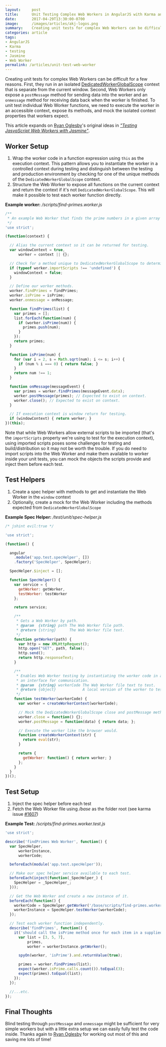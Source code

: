 ```yaml
---
layout:     post
title:      Unit Testing Complex Web Workers in AngularJS with Karma and Jasmine
date:       2017-04-29T13:30:00-0700
image:      /images/articles/akj-logos.png
summary:    Creating unit tests for complex Web Workers can be difficult since they run in an isolated context and only expose methods for sending data into the worker and receiving data back when the worker is finished. To unit test individual Web Worker functions, we need to execute the worker in an accessible context, expose its methods, and mock the isolated context properties workers expect.
categories: article
tags:
- AngularJS
- Karma
- testing
- Jasmine
- Web Worker
permalink: /articles/unit-test-web-worker
---
```


Creating unit tests for complex Web Workers can be difficult for a few reasons. First, they run in an isolated [DedicatedWorkerGlobalScope](https://developer.mozilla.org/en-US/docs/Web/API/DedicatedWorkerGlobalScope) context that is separate from the current window. Second, Web Workers only expose a `postMessage` method for sending data into the worker and an `onmessage` method for receiving data back when the worker is finished. To unit test individual Web Worker functions, we need to execute the worker in an accessible context, expose its methods, and mock the isolated context properties that workers expect.

This article expands on [Ryan Oglesby](http://ryanogles.by/about.html)'s original ideas in [*"Testing JasvaScript Web Workers with Jasmine"*](http://ryanogles.by/javascript/jasmine/html5/testing/2014/08/29/testing-jasvascript-web-workers-with-jasmine.html).

## Worker Setup
1. Wrap the worker code in a function expression using `this` as the execution context. This pattern allows you to instantiate the worker in a controlled context during testing and distinguish between the testing and production environment by checking for one of the unique methods of the `DedicatedWorkerGlobalScope` context.
2. Structure the Web Worker to expose all functions on the current context and return the context if it's not `DedicatedWorkerGlobalScope`. This will make it possible to test each worker function directly.

**Example worker:** */scripts/find-primes.worker.js*

```javascript
/**
 * An example Web Worker that finds the prime numbers in a given array of numbers.
 */
'use strict';

(function(context) {

  // Alias the current context so it can be returned for testing.
  var windowContext = true,
      worker = context || {};

  // Check for a method unique to DedicatedWorkerGlobalScope to determine execution context.
  if (typeof worker.importScripts !== 'undefined') {
    windowContext = false;
  }

  // Define our worker methods.
  worker.findPrimes = findPrimes;
  worker.isPrime = isPrime;
  worker.onmessage = onMessage;

  function findPrimes(list) {
    var primes = [];
    list.forEach(function(num) {
      if (worker.isPrime(num)) {
        primes.push(num);
      }
    });
    return primes;
  }

  function isPrime(num) {
    for (var i = 2, s = Math.sqrt(num); i <= s; i++) {
      if (num % i === 0) { return false; }
    }
    return num !== 1;
  }

  function onMessage(messageEvent) {
    var primes = worker.findPrimes(messageEvent.data);
    worker.postMessage(primes); // Expected to exist on context.
    worker.close(); // Expected to exist on context.
  }

  // If execution context is window return for testing.
  if (windowContext) { return worker; }
})(this);
```

Note that while Web Workers allow external scripts to be imported (that's the `importScripts` property we're using to test for the execution context), using imported scripts poses some challenges for testing and build/distribution so it may not be worth the trouble. If you do need to import scripts into the Web Worker and make them available to worker inside your unit tests, you can mock the objects the scripts provide and inject them before each test.

## Test Helpers
1. Create a spec helper with methods to get and instantiate the Web Worker in the `window` context
2. Optionally, create a mock for the Web Worker including the methods expected from `DedicatedWorkerGlobalScope`

**Example Spec Helper:** */test/unit/spec-helper.js*

```javascript
/* jshint evil:true */

'use strict';

(function() {

  angular
    .module('app.test.specHelper', [])
    .factory('SpecHelper', SpecHelper);

  SpecHelper.$inject = [];

  function SpecHelper() {
    var service = {
      getWorker: getWorker,
      testWorker: testWorker
    };

    return service;

    /**
     * Gets a Web Worker by path.
     * @param  {string} path The Web Worker file path.
     * @return {string}      The Web Worker file text.
     */
    function getWorker(path) {
      var http = new XMLHttpRequest();
      http.open("GET", path, false);
      http.send();
      return http.responseText;
    }

    /**
     * Enables Web Worker testing by instantiating the worker code in a local context and providing
     * an interface for communication.
     * @param  {string} workerCode The Web Worker file text to test.
     * @return {object}            A local version of the worker to test.
     */
    function testWorker(workerCode) {
      var worker = createWorkerContext(workerCode);

      // Mock the DedicatedWorkerGlobalScope close and postMessage methods.
      worker.close = function() {};
      worker.postMessage = function(data) { return data; };

      // Execute the worker like the browser would.
      function createWorkerContext(str) {
        return eval(str);
      }

      return {
        getWorker: function() { return worker; }
      };
    }
  }
})();

```

## Test Setup
1. Inject the spec helper before each test
2. Fetch the Web Worker file using */base* as the folder root (see karma issue [#1607](https://github.com/karma-runner/karma/issues/1607))

**Example Test:** */scripts/find-primes.worker.test.js*

```javascript
'use strict';

describe('findPrimes Web Worker', function() {
  var SpecHelper,
      workerInstance,
      workerCode;

  beforeEach(module('app.test.specHelper'));

  // Make our spec helper service available to each test.
  beforeEach(inject(function(_SpecHelper_) {
    SpecHelper = _SpecHelper_;
  }));

  // Get the Web Worker and create a new instance of it.
  beforeEach(function() {
    workerCode = SpecHelper.getWorker('/base/scripts/find-primes.worker.js');
    workerInstance = SpecHelper.testWorker(workerCode);
  });

  // Test each worker function independently.
  describe('findPrimes', function() {
    it('should call the isPrime method once for each item in a supplied array and return an array.', function() {
      var list = [3, 5, 7],
          primes,
          worker = workerInstance.getWorker();

      spyOn(worker, 'isPrime').and.returnValue(true);

      primes = worker.findPrimes(list);
      expect(worker.isPrime.calls.count()).toEqual(3);
      expect(primes).toEqual(list);
    });
  });

  //...etc.
});

```

## Final Thoughts
Blind testing through `postMessage` and `onmessage` might be sufficient for very simple workers but with a little extra setup we can easily fully test the code inside. Thanks again to [Ryan Oglesby](http://ryanogles.by) for working out most of this and saving me lots of time!